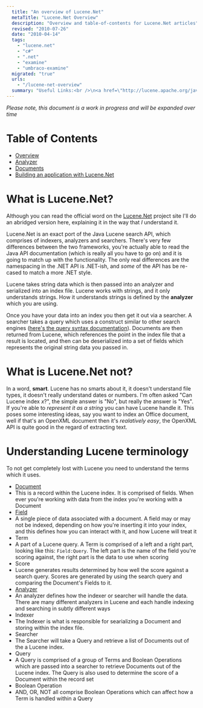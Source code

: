 ```yaml
---
  title: "An overview of Lucene.Net"
  metaTitle: "Lucene.Net Overview"
  description: "Overview and table-of-contents for Lucene.Net articles"
  revised: "2010-07-26"
  date: "2010-04-14"
  tags: 
    - "lucene.net"
    - "c#"
    - ".net"
    - "examine"
    - "umbraco-examine"
  migrated: "true"
  urls: 
    - "/lucene-net-overview"
  summary: "Useful Links:<br />\n<a href=\"http://lucene.apache.org/java/docs/index.html\" title=\"Lucene\">Lucene</a><br />\n<a href=\"http://lucene.apache.org/lucene.net/\" title=\"Lucene.Net\">Lucene.Net</a><br />\n<a href=\"http://examine.codeplex.com\" title=\"Examine\">Examine</a><br />\n<a href=\"http://wiki.apache.org/lucene-java/LuceneFAQ\" title=\"Lucene FAQ\">Lucene FAQ</a>"
---
```

*Please note, this document is a work in progress and will be expanded over time*

# Table of Contents #

 - [Overview][1]
 - [Analyzer][2]
 - [Documents][3]
 - [Building an application with Lucene.Net][4]

# What is Lucene.Net? #

Although you can read the official word on the [Lucene.Net][5] project site I'll do an abridged version here, explaining it in the way that *I* understand it.

Lucene.Net is an exact port of the Java Lucene search API, which comprises of indexers, analyzers and searchers. There's very few differences between the two frameworks, you're actually able to read the Java API documentation (which is really all you have to go on) and it is going to match up with the functionality. The only real differences are the namespacing in the .NET API is .NET-ish, and *some* of the API has be re-cased to match a more .NET style.

Lucene takes string data which is then passed into an analyzer and serialized into an index file. Lucene works with strings, and it only understands strings. How it understands strings is defined by the **analyzer** which you are using.

Once you have your data into an index you then get it out via a searcher. A searcher takes a query which uses a construct similar to other search engines ([here's the query syntax documentation][6]). Documents are then returned from Lucene, which references the point in the index file that a result is located, and then can be deserialized into a set of fields which represents the original string data you passed in.

# What is Lucene.Net not?

In a word, **smart**. Lucene has no smarts about it, it doesn't understand file types, it doesn't really understand dates or numbers. I'm often asked "Can Lucene index *x*?", the simple answer is "No", but really the answer is "Yes". If you're able to *represent it as a string* you can have Lucene handle it. This poses some interesting ideas, say you want to index an Office document, well if that's an OpenXML document then it's *realatively easy*, the OpenXML API is quite good in the regard of extracting text.

# Understanding Lucene terminology #

To not get completely lost with Lucene you need to understand the terms which it uses.

* [Document][7]
 * This is a record within the Lucene index. It is comprised of fields. When ever you're working with data from the index you're working with a Document
* [Field][8]
 * A single piece of data associated with a document. A field may or may not be indexed, depending on how you're inserting it into your index, and this defines how you can interact with it, and how Lucene will treat it
* Term
 * A part of a Lucene query. A Term is comprised of a left and a right part, looking like this: `Field:Query`. The left part is the name of the field you're scoring against, the right part is the data to use when scoring
* Score
 * Lucene generates results determined by how well the score against a search query. Scores are generated by using the search query and comparing the Document's Fields to it.
* [Analyzer][9]
 * An analyzer defines how the indexer or searcher will handle the data. There are many different analyzers in Lucene and each handle indexing and searching in subtly different ways
* Indexer
 * The Indexer is what is responsible for searializing a Document and storing within the index file.
* Searcher
 * The Searcher will take a Query and retrieve a list of Documents out of the a Lucene index.
* Query
 * A Query is comprised of a group of Terms and Boolean Operations which are passed into a searcher to retrieve Documents out of the Lucene index. The Query is also used to determine the score of a Document within the record set
* Boolean Operation
 * AND, OR, NOT all comprise Boolean Operations which can affect how a Term is handled within a Query


  [1]: /lucene-net-overview
  [2]: /lucene-analyzer
  [3]: /documents-in-lucene-net
  [4]: /building-an-application-with-lucene-net
  [5]: http://lucene.apache.org/lucene.net/
  [6]: http://lucene.apache.org/java/2_3_2/queryparsersyntax.html
  [7]: /documents-in-lucene-net
  [8]: /documents-in-lucene-net
  [9]: /lucene-analyzer
